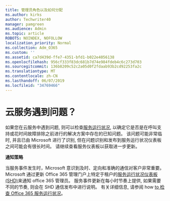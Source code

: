 ```yaml
---
title: 管理员角色以及如何分配
ms.author: kirks
author: Techwriter40
manager: pamgreen
ms.audience: Admin
ms.topic: article
ROBOTS: NOINDEX, NOFOLLOW
localization_priority: Normal
ms.collection: Adm_O365
ms.custom: ''
ms.assetid: ca7d439d-ffe7-4351-bfd1-b022e4056138
ms.openlocfilehash: 956cf333f83dc681b7d74e984fdeb4c6c273d703
ms.sourcegitcommit: 136b8209c52c2a05d0f2fdaab93b2cd92253fa2c
ms.translationtype: MT
ms.contentlocale: zh-CN
ms.lasthandoff: 06/07/2019
ms.locfileid: "34769466"
---
```

# <a name="experiencing-problems-with-a-cloud-service"></a>云服务遇到问题？

如果您在云服务中遇到问题, 则可以检查[服务运行状况](https://admin.microsoft.com/AdminPortal/Home#/servicehealth), 以确定它是否是在呼叫支持或花时间故障排除之前进行的解决方案中存在的已知问题。 该问题可能非常临时, 并且已由 Microsoft 进行了识别, 但在问题识别和发布到服务运行状况仪表板之间可能会有很长时间。 请继续查看服务仪表板以获取进一步更新。

**通知策略**

当服务事件发生时，Microsoft 意识到及时、定向和准确的通信对客户非常重要。 Microsoft 通过更新 Office 365 管理门户上特定于租户的[服务运行状况仪表板 (SHD)](https://admin.microsoft.com/AdminPortal/Home#/servicehealth)来通知 office 365 管理员。 服务事件更新在每小时节奏上提供, 如果需要不同的节奏, 则会在 SHD 通信发布中进行说明。 有关详细信息, 请参阅 how [to 检查 Office 365 服务运行状况](https://docs.microsoft.com/office365/enterprise/view-service-health)。

